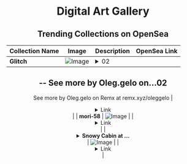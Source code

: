 <div align="center">

# Digital Art Gallery

## Trending Collections on OpenSea

| Collection Name                       | Image                                                                                     | Description                       | OpenSea Link                                                                                          |
|---------------------------------------|-------------------------------------------------------------------------------------------|-----------------------------------|--------------------------------------------------------------------------------------------------------|
| **Glitch** | ![Image](https://i.seadn.io/s/raw/files/d8e7a11e1d1c86e23f79298bf5f7fe3f.jpg?w=500&auto=format?w=200&auto=format) | <details><summary>02
--
See more by Oleg.gelo on...</summary>02
--
See more by Oleg.gelo on Remx at remx.xyz/oleggelo</details> | <details><summary>Link</summary>[Glitch](https://opensea.io/collection/glitch-59)</details> |
| **mori-58** | ![Image](https://i.seadn.io/s/raw/files/0f472ec5bbe61be024c7e2929fdcc123.jpg?w=500&auto=format?w=200&auto=format) |  | <details><summary>Link</summary>[mori-58](https://opensea.io/collection/mori-58)</details> |
| **<details><summary>Snowy Cabin at ...</summary>Snowy Cabin at Sunrise</details>** | ![Image](https://i.seadn.io/s/raw/files/8fb7add0d4f87415d3f3bde3188ad424.jpg?w=500&auto=format?w=200&auto=format) |  | <details><summary>Link</summary>[Snowy Cabin at Sunrise](https://opensea.io/collection/snowy-cabin-at-sunrise)</details> |

</div>
